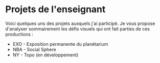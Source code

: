 Projets de l'enseignant
=======

Voici quelques uns des projets auxquels j'ai participé. Je vous propose d'analyser sommairement les défis visuels qui ont fait parties de ces productions :

- EXO - Exposition permanente du planétarium
- NBA - Social Sphere
- NY - Topo (en développement)